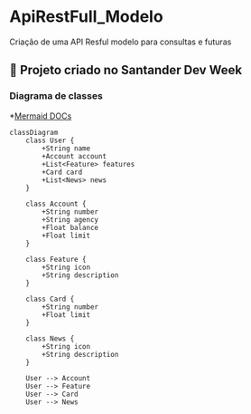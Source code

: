 # ApiRestFull_Modelo
Criação de uma API Resful modelo para consultas e futuras


## 🚀 Projeto criado no Santander Dev Week 

### Diagrama de classes 

*[Mermaid DOCs](https://mermaid.js.org/)

```mermaid
classDiagram
    class User {
        +String name
        +Account account
        +List<Feature> features
        +Card card
        +List<News> news
    }

    class Account {
        +String number
        +String agency
        +Float balance
        +Float limit
    }

    class Feature {
        +String icon
        +String description
    }

    class Card {
        +String number
        +Float limit
    }

    class News {
        +String icon
        +String description
    }

    User --> Account
    User --> Feature
    User --> Card
    User --> News

```
